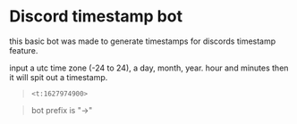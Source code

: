 # Discord timestamp bot
this basic bot was made to generate timestamps for discords timestamp feature.

input a utc time zone (-24 to 24), a day, month, year. hour and minutes then it will spit out a timestamp.

> `<t:1627974900>`

> bot prefix is "->"
